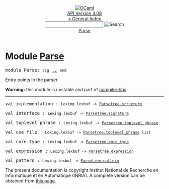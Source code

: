 <!-- ((! set title API !)) ((! set documentation !)) ((! set api !)) ((! set nobreadcrumb !)) -->
<div class="api"><header><nav class="toc brand"><a class="brand" href="https://ocaml.org/"><img src="colour-logo-gray.svg" class="svg" alt="OCaml"></a></nav><nav class="toc"><div class="toc_version"><a href="/docs" id="version-select">API Version 4.08</a></div><a href="index.html">&lt; General Index</a><div class="api_search"><input type="text" name="apisearch" id="api_search" oninput="mySearch(false);" onkeypress="this.oninput();" onclick="this.oninput();" onpaste="this.oninput();">
<img src="search_icon.svg" alt="Search" class="svg" onclick="mySearch(false)"></div>
<div id="search_results"></div><div class="toc_title"><a href="#top">Parse</a></div><ul></ul></nav></header>

<h1>Module <a href="type_Parse.html">Parse</a></h1>

<pre><span id="MODULEParse"><span class="keyword">module</span> Parse</span>: <code class="code"><span class="keyword">sig</span></code> <a href="Parse.html">..</a> <code class="code"><span class="keyword">end</span></code></pre><div class="info module top">
<div class="info-desc">
<p>Entry points in the parser</p>

<p><b>Warning:</b> this module is unstable and part of
  <a href="Compiler_libs.html">compiler-libs</a>.</p>
</div>
</div>
<hr width="100%">

<pre><span id="VALimplementation"><span class="keyword">val</span> implementation</span> : <code class="type">Lexing.lexbuf -&gt; <a href="Parsetree.html#TYPEstructure">Parsetree.structure</a></code></pre>
<pre><span id="VALinterface"><span class="keyword">val</span> interface</span> : <code class="type">Lexing.lexbuf -&gt; <a href="Parsetree.html#TYPEsignature">Parsetree.signature</a></code></pre>
<pre><span id="VALtoplevel_phrase"><span class="keyword">val</span> toplevel_phrase</span> : <code class="type">Lexing.lexbuf -&gt; <a href="Parsetree.html#TYPEtoplevel_phrase">Parsetree.toplevel_phrase</a></code></pre>
<pre><span id="VALuse_file"><span class="keyword">val</span> use_file</span> : <code class="type">Lexing.lexbuf -&gt; <a href="Parsetree.html#TYPEtoplevel_phrase">Parsetree.toplevel_phrase</a> list</code></pre>
<pre><span id="VALcore_type"><span class="keyword">val</span> core_type</span> : <code class="type">Lexing.lexbuf -&gt; <a href="Parsetree.html#TYPEcore_type">Parsetree.core_type</a></code></pre>
<pre><span id="VALexpression"><span class="keyword">val</span> expression</span> : <code class="type">Lexing.lexbuf -&gt; <a href="Parsetree.html#TYPEexpression">Parsetree.expression</a></code></pre>
<pre><span id="VALpattern"><span class="keyword">val</span> pattern</span> : <code class="type">Lexing.lexbuf -&gt; <a href="Parsetree.html#TYPEpattern">Parsetree.pattern</a></code></pre>
<div class="copyright">The present documentation is copyright Institut National de Recherche en Informatique et en Automatique (INRIA). A complete version can be obtained from <a href="http://caml.inria.fr/pub/docs/manual-ocaml/">this page</a>.</div></div>